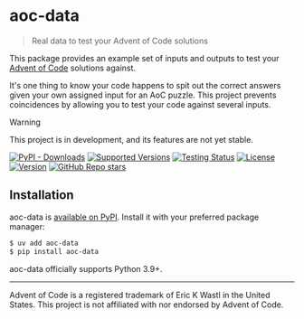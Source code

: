# aoc-data

> Real data to test your Advent of Code solutions

This package provides an example set of inputs and outputs to test
your [Advent of Code](https://adventofcode.com/) solutions against.

It's one thing to know your code happens to spit out the correct answers given your own
assigned input for an AoC puzzle.
This project prevents coincidences by allowing you to test your code against several
inputs.

> [!WARNING]
> This project is in development, and its features are not yet stable.

[![PyPI - Downloads](https://img.shields.io/pypi/dm/aoc-data)](https://pypi.org/project/aoc-data/)
[![Supported Versions](https://img.shields.io/pypi/pyversions/aoc-data.svg)](https://pypi.org/project/aoc-data)
[![Testing Status](https://img.shields.io/github/actions/workflow/status/bsoyka/aoc-data/test.yml?branch=main&label=tests)](https://github.com/bsoyka/aoc-data/actions?query=workflow%3A%22Test+with+pytest%22)
[![License](https://img.shields.io/pypi/l/aoc-data)](https://github.com/bsoyka/aoc-data/blob/master/LICENSE)
[![Version](https://img.shields.io/pypi/v/aoc-data?label=latest)](https://pypi.org/project/aoc-data)
[![GitHub Repo stars](https://img.shields.io/github/stars/bsoyka/aoc-data)](https://github.com/bsoyka/aoc-data)

## Installation

aoc-data is [available on PyPI](https://pypi.org/project/advent-of-code-ocr/).
Install it with your preferred package manager:

```sh
$ uv add aoc-data
$ pip install aoc-data
```

aoc-data officially supports Python 3.9+.

---

Advent of Code is a registered trademark of Eric K Wastl in the United States. This
project is not affiliated with nor endorsed by Advent of Code.
